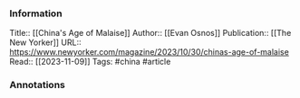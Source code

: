 
### Information
Title:: [[China's Age of Malaise]]
Author:: [[Evan Osnos]]
Publication:: [[The New Yorker]]
URL:: https://www.newyorker.com/magazine/2023/10/30/chinas-age-of-malaise
Read:: [[2023-11-09]]
Tags: #china 
#article

### Annotations
